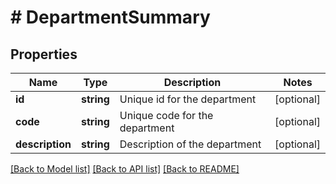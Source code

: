 # # DepartmentSummary

## Properties

Name | Type | Description | Notes
------------ | ------------- | ------------- | -------------
**id** | **string** | Unique id for the department | [optional]
**code** | **string** | Unique code for the department | [optional]
**description** | **string** | Description of the department | [optional]

[[Back to Model list]](../../README.md#models) [[Back to API list]](../../README.md#endpoints) [[Back to README]](../../README.md)
